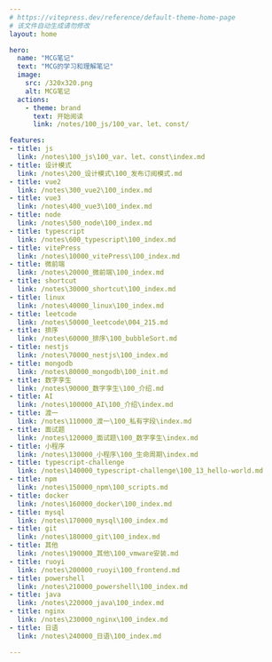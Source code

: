 ```yaml
---
# https://vitepress.dev/reference/default-theme-home-page
# 该文件自动生成请勿修改
layout: home

hero:
  name: "MCG笔记"
  text: "MCG的学习和理解笔记"
  image:
    src: /320x320.png
    alt: MCG笔记
  actions:
    - theme: brand
      text: 开始阅读
      link: /notes/100_js/100_var、let、const/

features:
- title: js
  link: /notes\100_js\100_var、let、const\index.md
- title: 设计模式
  link: /notes\200_设计模式\100_发布订阅模式.md
- title: vue2
  link: /notes\300_vue2\100_index.md
- title: vue3
  link: /notes\400_vue3\100_index.md
- title: node
  link: /notes\500_node\100_index.md
- title: typescript
  link: /notes\600_typescript\100_index.md
- title: vitePress
  link: /notes\10000_vitePress\100_index.md
- title: 微前端
  link: /notes\20000_微前端\100_index.md
- title: shortcut
  link: /notes\30000_shortcut\100_index.md
- title: linux
  link: /notes\40000_linux\100_index.md
- title: leetcode
  link: /notes\50000_leetcode\004_215.md
- title: 排序
  link: /notes\60000_排序\100_bubbleSort.md
- title: nestjs
  link: /notes\70000_nestjs\100_index.md
- title: mongodb
  link: /notes\80000_mongodb\100_init.md
- title: 数字孪生
  link: /notes\90000_数字孪生\100_介绍.md
- title: AI
  link: /notes\100000_AI\100_介绍\index.md
- title: 渡一
  link: /notes\110000_渡一\100_私有字段\index.md
- title: 面试题
  link: /notes\120000_面试题\100_数字孪生\index.md
- title: 小程序
  link: /notes\130000_小程序\100_生命周期\index.md
- title: typescript-challenge
  link: /notes\140000_typescript-challenge\100_13_hello-world.md
- title: npm
  link: /notes\150000_npm\100_scripts.md
- title: docker
  link: /notes\160000_docker\100_index.md
- title: mysql
  link: /notes\170000_mysql\100_index.md
- title: git
  link: /notes\180000_git\100_index.md
- title: 其他
  link: /notes\190000_其他\100_vmware安装.md
- title: ruoyi
  link: /notes\200000_ruoyi\100_frontend.md
- title: powershell
  link: /notes\210000_powershell\100_index.md
- title: java
  link: /notes\220000_java\100_index.md
- title: nginx
  link: /notes\230000_nginx\100_index.md
- title: 日语
  link: /notes\240000_日语\100_index.md

---
```

